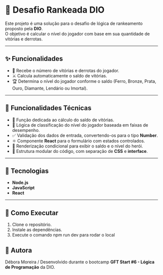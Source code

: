 # 💖 Desafio Rankeada DIO

Este projeto é uma solução para o desafio de lógica de rankeamento proposto pela **DIO**.  
O objetivo é calcular o nível do jogador com base em sua quantidade de vitórias e derrotas.

---

## ✨ Funcionalidades

- 🎯 Recebe o número de vitórias e derrotas do jogador.
- ⚔️ Calcula automaticamente o saldo de vitórias.
- 🏆 Determina o nível do jogador conforme o saldo (Ferro, Bronze, Prata, Ouro, Diamante, Lendário ou Imortal).

---

## 🧩 Funcionalidades Técnicas

- 🧮 Função dedicada ao cálculo do saldo de vitórias.
- 🧠 Lógica de classificação do nível do jogador baseada em faixas de desempenho.
- ✅ Validação dos dados de entrada, convertendo-os para o tipo **Number**.
- ⚛️ Componente **React** para o formulário com estados controlados.
- 💬 Renderização condicional para exibir o saldo e o nível do herói.
- 🎨 Estrutura modular do código, com separação de **CSS** e **interface**.

---

## 🚀 Tecnologias

- **Node.js**
- **JavaScript**
- **React**

---

## 🧭 Como Executar

1. Clone o repositório.
2. Instale as dependências.
3. Execute o comando npm run dev para rodar o local

## 🧠 Autora

Débora Moreira /
Desenvolvido durante o bootcamp **GFT Start #6 - Lógica de Programação** da DIO.
